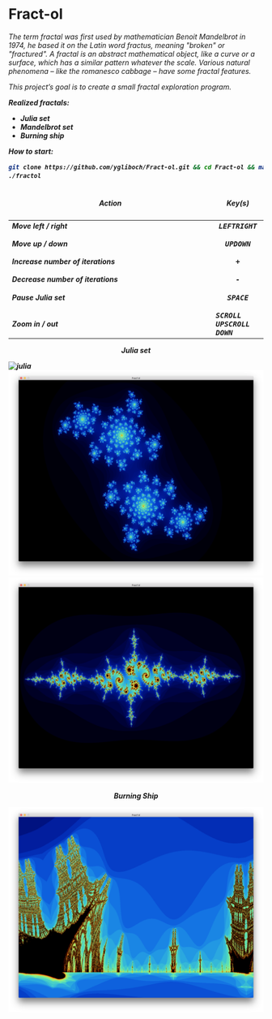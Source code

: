 # Fract-ol

<i>The term fractal was first used by mathematician Benoit Mandelbrot in 1974,
he based it on the Latin word fractus, meaning "broken" or "fractured".
A fractal is an abstract mathematical object, like a curve or a surface, which has a similar
pattern whatever the scale.
Various natural phenomena – like the romanesco cabbage – have some fractal features.<i/>

This project’s goal is to create a small fractal exploration program.

<b>Realized fractals:<b/>
* Julia set
* Mandelbrot set
* Burning ship

How to start:
```bash
git clone https://github.com/ygliboch/Fract-ol.git && cd Fract-ol && make
./fractol
```
<table width="100%">
<thead>
<tr>
<td width="65%" height="60px" align="center" cellpadding="0">
<strong>Action</strong>
</td>
<td width="10%" align="center" cellpadding="0">
<span style="width:70px">&nbsp;</span><strong>Key(s)</strong><span style="width:50px">&nbsp;</span>
</td>
</tr>
</thead>
<tbody>
<tr>
<td valign="top" height="30px">Move left / right</td>
<td valign="top" align="center"><kbd>LEFT</kbd><kbd>RIGHT</kbd></td>
</tr>
<tr>
<td valign="top" height="30px">Move up / down</td>
<td valign="top" align="center"><kbd>UP</kbd><kbd>DOWN</kbd></td>
</tr>
<tr>
<td valign="top" height="30px">Increase number of iterations</td>
<td valign="top" align="center"><kbd>+</kbd></td></td>
</tr>
<tr>
<td valign="top" height="30px">Decrease number of iterations</td>
<td valign="top" align="center"><kbd>-</kbd></td></td>
</tr>
<tr>
<td valign="top" height="30px">Pause Julia set</td>
<td valign="top" align="center"><kbd>SPACE</kbd></td></td>
</tr>
<tr>
<td valing="top" height="30px">Zoom in / out</td>
<td valing="top" aling="centre"><kbd>SCROLL UP</kbd><kbd>SCROLL DOWN</kbd></td></td>
</tr>
</tbody>
</table>

<p align="center">
  <b>Julia set</b>
</p>

![julia](https://github.com/ygliboch/Fract-ol/blob/master/Screenshots/ezgif.com-video-to-gif.gif)
![julia](https://raw.githubusercontent.com/ygliboch/Fract-ol/master/Screenshots/Screen%20Shot%202019-06-06%20at%204.07.27%20PM.png)
![julia](https://raw.githubusercontent.com/ygliboch/Fract-ol/master/Screenshots/Screen%20Shot%202019-06-06%20at%204.08.39%20PM.png)
<p align="center">
  <b>Burning Ship</b>
</p>

![Ship](https://raw.githubusercontent.com/ygliboch/Fract-ol/master/Screenshots/Screen%20Shot%202019-06-06%20at%204.10.04%20PM.png)
